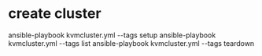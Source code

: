 # create cluster
ansible-playbook kvmcluster.yml --tags setup
ansible-playbook kvmcluster.yml --tags list
ansible-playbook kvmcluster.yml --tags teardown
